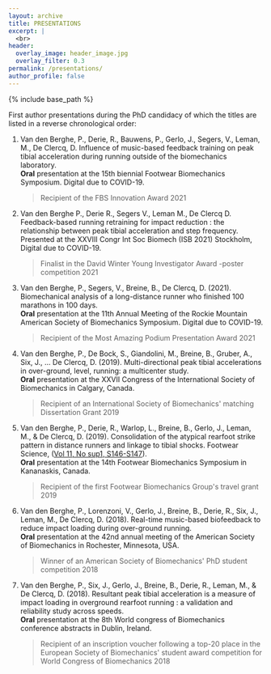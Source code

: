 ```yaml
---
layout: archive
title: PRESENTATIONS
excerpt: |
  <br>
header:
  overlay_image: header_image.jpg
  overlay_filter: 0.3
permalink: /presentations/
author_profile: false
---
```


{% include base_path %}

<!--- below will turn page into collection, pulling from _presentations folder --->

<!---
{% for post in site.presentations reversed %}
  {% include archive-single.html %}
{% endfor %}
--->

First author presentations during the PhD candidacy of which the titles are listed in a reverse chronological order:

1. Van den Berghe, P., Derie, R., Bauwens, P., Gerlo, J., Segers, V., Leman, M., De Clercq, D. Influence of music-based feedback training on peak tibial acceleration during running outside of the biomechanics laboratory. 
   <br>
   **Oral** presentation at the 15th biennial Footwear Biomechanics Symposium. Digital due to COVID-19.
   
   > Recipient of the FBS Innovation Award 2021

2. Van den Berghe P., Derie R., Segers V., Leman M., De Clercq D. Feedback-based running retraining for impact reduction : the relationship between peak tibial acceleration and step frequency. 
   <br>
   Presented at the XXVIII Congr Int Soc Biomech (ISB 2021) Stockholm, Digital due to COVID-19.
   
   > Finalist in the David Winter Young Investigator Award -poster competition 2021

3. Van den Berghe, P., Segers, V., Breine, B., De Clercq, D. (2021). Biomechanical analysis of a long-distance runner who finished 100 marathons in 100 days. 
   <br>
   **Oral** presentation at the 11th Annual Meeting of the Rockie Mountain American Society of Biomechanics Symposium. Digital due to COVID-19.
   
   > Recipient of the Most Amazing Podium Presentation Award 2021

4. Van den Berghe, P., De Bock, S., Giandolini, M., Breine, B., Gruber, A., Six, J., … De Clercq, D. (2019). Multi-directional peak tibial accelerations in over-ground, level, running: a multicenter study. 
   <br>
   **Oral** presentation at the XXVII Congress of the International Society of Biomechanics in Calgary, Canada.
   
   > Recipient of an International Society of Biomechanics' matching Dissertation Grant 2019

5. Van den Berghe, P., Derie, R., Warlop, L., Breine, B., Gerlo, J., Leman, M., & De Clercq, D. (2019). Consolidation of the atypical rearfoot strike pattern in distance runners and linkage to tibial shocks. Footwear Science, ([Vol 11, No sup1, S146-S147](https://doi.org/10.1080/19424280.2019.1606295)). 
   <br>
   **Oral** presentation at the 14th Footwear Biomechanics Symposium in Kananaskis, Canada.
   
   > Recipient of the first Footwear Biomechanics Group's travel grant 2019

6. Van den Berghe, P., Lorenzoni, V., Gerlo, J., Breine, B., Derie, R., Six, J., Leman, M., De Clercq, D. (2018). Real-time music-based biofeedback to reduce impact loading during over-ground running. 
   <br>
   **Oral** presentation at the 42nd annual meeting of the American Society of Biomechanics in Rochester, Minnesota, USA.
   
   > Winner of an American Society of Biomechanics' PhD student competition 2018

7. Van den Berghe, P., Six, J., Gerlo, J., Breine, B., Derie, R., Leman, M., & De Clercq, D. (2018). Resultant peak tibial acceleration is a measure of impact loading in overground rearfoot running : a validation and reliability study across speeds. 
   <br>**Oral** presentation at the 8th World congress of Biomechanics conference abstracts in Dublin, Ireland.
   
   > Recipient of an inscription voucher following a top-20 place in the European Society of Biomechanics' student award competition for World Congress of Biomechanics 2018
